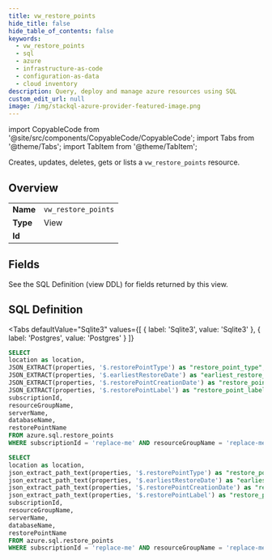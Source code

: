 ```yaml
--- 
title: vw_restore_points
hide_title: false
hide_table_of_contents: false
keywords:
  - vw_restore_points
  - sql
  - azure
  - infrastructure-as-code
  - configuration-as-data
  - cloud inventory
description: Query, deploy and manage azure resources using SQL
custom_edit_url: null
image: /img/stackql-azure-provider-featured-image.png
---
```


import CopyableCode from '@site/src/components/CopyableCode/CopyableCode';
import Tabs from '@theme/Tabs';
import TabItem from '@theme/TabItem';

Creates, updates, deletes, gets or lists a <code>vw_restore_points</code> resource.

## Overview
<table><tbody>
<tr><td><b>Name</b></td><td><code>vw_restore_points</code></td></tr>
<tr><td><b>Type</b></td><td>View</td></tr>
<tr><td><b>Id</b></td><td><CopyableCode code="azure.sql.vw_restore_points" /></td></tr>
</tbody></table>

## Fields

See the SQL Definition (view DDL) for fields returned by this view.

## SQL Definition

<Tabs
defaultValue="Sqlite3"
values={[
{ label: 'Sqlite3', value: 'Sqlite3' },
{ label: 'Postgres', value: 'Postgres' }
]}
>
<TabItem value="Sqlite3">

```sql
SELECT
location as location,
JSON_EXTRACT(properties, '$.restorePointType') as "restore_point_type",
JSON_EXTRACT(properties, '$.earliestRestoreDate') as "earliest_restore_date",
JSON_EXTRACT(properties, '$.restorePointCreationDate') as "restore_point_creation_date",
JSON_EXTRACT(properties, '$.restorePointLabel') as "restore_point_label",
subscriptionId,
resourceGroupName,
serverName,
databaseName,
restorePointName
FROM azure.sql.restore_points
WHERE subscriptionId = 'replace-me' AND resourceGroupName = 'replace-me' AND serverName = 'replace-me' AND databaseName = 'replace-me';
```

</TabItem>
<TabItem value="Postgres">

```sql
SELECT
location as location,
json_extract_path_text(properties, '$.restorePointType') as "restore_point_type",
json_extract_path_text(properties, '$.earliestRestoreDate') as "earliest_restore_date",
json_extract_path_text(properties, '$.restorePointCreationDate') as "restore_point_creation_date",
json_extract_path_text(properties, '$.restorePointLabel') as "restore_point_label",
subscriptionId,
resourceGroupName,
serverName,
databaseName,
restorePointName
FROM azure.sql.restore_points
WHERE subscriptionId = 'replace-me' AND resourceGroupName = 'replace-me' AND serverName = 'replace-me' AND databaseName = 'replace-me';
```

</TabItem>
</Tabs>
